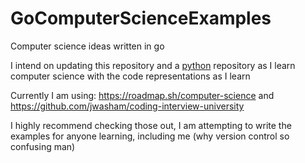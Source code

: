 # GoComputerScienceExamples
Computer science ideas written in go

I intend on updating this repository and a [python](https://github.com/NativeCognitive/PyComputerScienceExamples) repository as I learn computer science with the code representations as I learn

Currently I am using:
https://roadmap.sh/computer-science
and
https://github.com/jwasham/coding-interview-university

I highly recommend checking those out, I am attempting to write the examples for anyone learning, including me
(why version control so confusing man)
